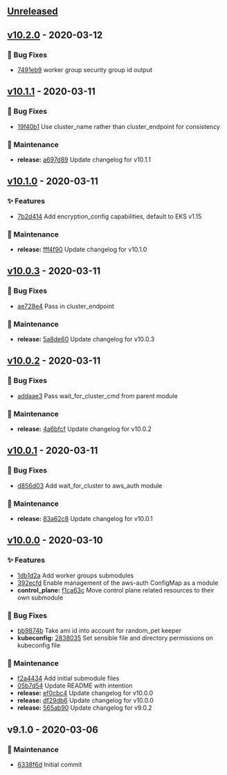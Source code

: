 
<a name="unreleased"></a>
## [Unreleased]

<a name="v10.2.0"></a>
## [v10.2.0] - 2020-03-12
### 🐛 Bug Fixes
- [7491eb9](https://github.com/devopsmakers/terraform-aws-eks/commit/7491eb9) worker group security group id output


<a name="v10.1.1"></a>
## [v10.1.1] - 2020-03-11
### 🐛 Bug Fixes
- [19f40b1](https://github.com/devopsmakers/terraform-aws-eks/commit/19f40b1) Use cluster_name rather than cluster_endpoint for consistency

### 🔧 Maintenance
- **release:** [a697d89](https://github.com/devopsmakers/terraform-aws-eks/commit/a697d89) Update changelog for v10.1.1


<a name="v10.1.0"></a>
## [v10.1.0] - 2020-03-11
### ✨ Features
- [7b2d414](https://github.com/devopsmakers/terraform-aws-eks/commit/7b2d414) Add encryption_config capabilities, default to EKS v1.15

### 🔧 Maintenance
- **release:** [fff4f90](https://github.com/devopsmakers/terraform-aws-eks/commit/fff4f90) Update changelog for v10.1.0


<a name="v10.0.3"></a>
## [v10.0.3] - 2020-03-11
### 🐛 Bug Fixes
- [ae728e4](https://github.com/devopsmakers/terraform-aws-eks/commit/ae728e4) Pass in cluster_endpoint

### 🔧 Maintenance
- **release:** [5a8de60](https://github.com/devopsmakers/terraform-aws-eks/commit/5a8de60) Update changelog for v10.0.3


<a name="v10.0.2"></a>
## [v10.0.2] - 2020-03-11
### 🐛 Bug Fixes
- [addaae3](https://github.com/devopsmakers/terraform-aws-eks/commit/addaae3) Pass wait_for_cluster_cmd from parent module

### 🔧 Maintenance
- **release:** [4a6bfcf](https://github.com/devopsmakers/terraform-aws-eks/commit/4a6bfcf) Update changelog for v10.0.2


<a name="v10.0.1"></a>
## [v10.0.1] - 2020-03-11
### 🐛 Bug Fixes
- [d856d03](https://github.com/devopsmakers/terraform-aws-eks/commit/d856d03) Add wait_for_cluster to aws_auth module

### 🔧 Maintenance
- **release:** [83a62c8](https://github.com/devopsmakers/terraform-aws-eks/commit/83a62c8) Update changelog for v10.0.1


<a name="v10.0.0"></a>
## [v10.0.0] - 2020-03-10
### ✨ Features
- [1db1d2a](https://github.com/devopsmakers/terraform-aws-eks/commit/1db1d2a) Add worker groups submodules
- [392ecfd](https://github.com/devopsmakers/terraform-aws-eks/commit/392ecfd) Enable management of the aws-auth ConfigMap as a module
- **control_plane:** [f1ca63c](https://github.com/devopsmakers/terraform-aws-eks/commit/f1ca63c) Move control plane related resources to their own submodule

### 🐛 Bug Fixes
- [bb9874b](https://github.com/devopsmakers/terraform-aws-eks/commit/bb9874b) Take ami id into account for random_pet keeper
- **kubeconfig:** [2838035](https://github.com/devopsmakers/terraform-aws-eks/commit/2838035) Set sensible file and directory permissions on kubeconfig file

### 🔧 Maintenance
- [f2a4434](https://github.com/devopsmakers/terraform-aws-eks/commit/f2a4434) Add initial submodule files
- [05b7d54](https://github.com/devopsmakers/terraform-aws-eks/commit/05b7d54) Update README with intention
- **release:** [ef0cbc4](https://github.com/devopsmakers/terraform-aws-eks/commit/ef0cbc4) Update changelog for v10.0.0
- **release:** [df29db6](https://github.com/devopsmakers/terraform-aws-eks/commit/df29db6) Update changelog for v10.0.0
- **release:** [565ab90](https://github.com/devopsmakers/terraform-aws-eks/commit/565ab90) Update changelog for v9.0.2


<a name="v9.1.0"></a>
## v9.1.0 - 2020-03-06
### 🔧 Maintenance
- [6338f6d](https://github.com/devopsmakers/terraform-aws-eks/commit/6338f6d) Initial commit


[Unreleased]: https://github.com/devopsmakers/terraform-aws-eks/compare/v10.2.0...HEAD
[v10.2.0]: https://github.com/devopsmakers/terraform-aws-eks/compare/v10.1.1...v10.2.0
[v10.1.1]: https://github.com/devopsmakers/terraform-aws-eks/compare/v10.1.0...v10.1.1
[v10.1.0]: https://github.com/devopsmakers/terraform-aws-eks/compare/v10.0.3...v10.1.0
[v10.0.3]: https://github.com/devopsmakers/terraform-aws-eks/compare/v10.0.2...v10.0.3
[v10.0.2]: https://github.com/devopsmakers/terraform-aws-eks/compare/v10.0.1...v10.0.2
[v10.0.1]: https://github.com/devopsmakers/terraform-aws-eks/compare/v10.0.0...v10.0.1
[v10.0.0]: https://github.com/devopsmakers/terraform-aws-eks/compare/v9.1.0...v10.0.0
